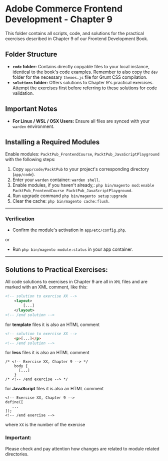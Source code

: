 # Adobe Commerce Frontend Development - Chapter 9

This folder contains all scripts, code, and solutions for the practical exercises described in Chapter 9 of our Frontend Development Book.

## Folder Structure
- **`code` folder:** Contains directly copyable files to your local instance, identical to the book's code examples. Remember to also copy the `dev` folder for the necessary `themes.js` file for Grunt CSS compilation.
- **`solutions` folder:** Offers solutions to Chapter 9's practical exercises. Attempt the exercises first before referring to these solutions for code validation.

## Important Notes
- **For Linux / WSL / OSX Users:** Ensure all files are synced with your `warden` environment.

## Installing a Required Modules

Enable modules: `PacktPub_FrontendCourse`, `PacktPub_JavaScriptPlayground` with the following steps:
1. Copy `app/code/PacktPub` to your project's corresponding directory (`app/code`).
2. Enter your `warden` container: `warden shell`.
3. Enable modules, if you haven't already,: `php bin/magento mod:enable PacktPub_FrontendCourse PacktPub_JavaScriptPlayground`.
4. Run upgrade command `php bin/magento setup:upgrade`
5. Clear the cache: `php bin/magento cache:flush`.
---

### Verification
- Confirm the module's activation in `app/etc/config.php`.

or
- Run `php bin/magento module:status` in your app container.

---
## Solutions to Practical Exercises:

All code solutions to exercises in Chapter 9 are all in `XML` files and are marked with an XML comment, like this:
```xml
<!-- solution to exercise XX -->
    <layout>
        [...]
    </layout>
<!-- /end solution -->
```

for **template** files it is also an HTML comment
```html
<!-- solution to exercise XX -->
    <p>[...]</p>
<!-- /end solution -->
```

for **less** files it is also an HTML comment
```less
/* <!-- Exercise XX, Chapter 9 --> */
    body {
      [...]
    }
/* <!-- /end exercise --> */
```

for **JavaScript** files it is also an HTML comment
```less
<!-- Exercise XX, Chapter 9 -->
define([
   ...
]);
<!-- /end exercise -->
```

where `XX` is the number of the exercise

### Important:
Please check and pay attention how changes are related to module related directories.
